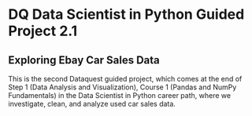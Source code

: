 # DQ Data Scientist in Python Guided Project 2.1
## Exploring Ebay Car Sales Data
This is the second Dataquest guided project, which comes at the end of Step 1 (Data Analysis and Visualization), Course 1 (Pandas and NumPy Fundamentals) in the Data Scientist in Python career path, where we investigate, clean, and analyze used car sales data.
